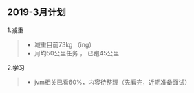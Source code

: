 2019-3月计划
-----------
1.减重 
>* 减重目前73kg （ing）
>* 月均50公里任务 ， 已跑45公里
     
2.学习
>* jvm相关已看60%，内容待整理（先看完，近期准备面试）